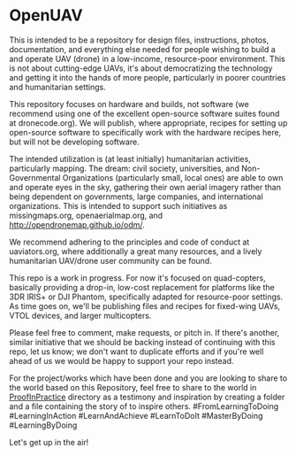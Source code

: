 OpenUAV
=======

This is intended to be a repository for design files, instructions, photos, documentation, and everything else needed for people wishing to build a and operate UAV (drone) in a low-income, resource-poor environment.  This is not about cutting-edge UAVs, it's about democratizing the technology and getting it into the hands of more people, particularly in poorer countries and humanitarian settings.

This repository focuses on hardware and builds, not software (we recommend using one of the excellent open-source software suites found at dronecode.org).  We will publish, where appropriate, recipes for setting up open-source software to specifically work with the hardware recipes here, but will not be developing software.  

The intended utilization is (at least initially) humanitarian activities, particularly mapping.  The dream: civil society, universities, and Non-Governmental Organizations (particularly small, local ones) are able to own and operate eyes in the sky, gathering their own aerial imagery rather than being dependent on governments, large companies, and international organizations.  This is intended to support such initiatives as missingmaps.org, openaerialmap.org, and http://opendronemap.github.io/odm/.  

We recommend adhering to the principles and code of conduct at uaviators.org, where additionally a great many resources, and a lively humanitarian UAV/drone user community can be found.

This repo is a work in progress.  For now it's focused on quad-copters, basically providing a drop-in, low-cost replacement for platforms like the 3DR IRIS+ or DJI Phantom, specifically adapted for resource-poor settings.  As time goes on, we'll be publishing files and recipes for fixed-wing UAVs, VTOL devices, and larger multicopters.  

Please feel free to comment, make requests, or pitch in.  If there's another, similar initiative that we should be backing instead of continuing with this repo, let us know; we don't want to duplicate efforts and if you're well ahead of us we would be happy to support your repo instead.

For the project/works which have been done and you are looking to share to the world based on this Repository, feel free to share to the world in [ProofInPractice](https://github.com/Bornlove/OpenUAV/tree/master/ProofInPractice) directory as a testimony and inspiration by creating a folder and a file containing the story of to inspire others.
#FromLearningToDoing #LearningInAction #LearnAndAchieve #LearnToDoIt #MasterByDoing #LearningByDoing

Let's get up in the air!
